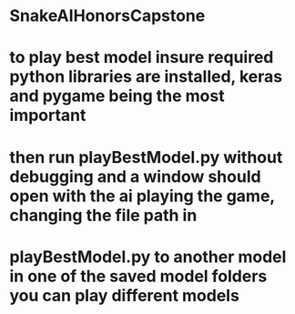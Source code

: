 # SnakeAIHonorsCapstone
# to play best model insure required python libraries are installed, keras and pygame being the most important
# then run playBestModel.py without debugging and a window should open with the ai playing the game, changing the file path in 
# playBestModel.py to another model in one of the saved model folders you can play different models